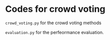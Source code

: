# Codes for crowd voting

`crowd_voting.py` for the crowd voting methods

`evaluation.py` for the perfeormance evaluation.